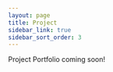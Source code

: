 ```yaml
---
layout: page
title: Project
sidebar_link: true
sidebar_sort_order: 3
---
```


Project Portfolio coming soon! 
